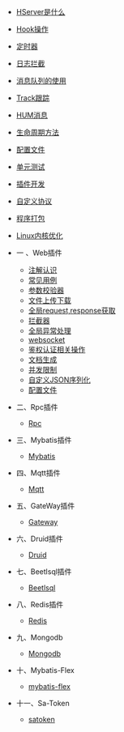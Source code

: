 <!-- docs/_sidebar.md -->

* [HServer是什么](zh-cn/index.md)
* [Hook操作](zh-cn/hook.md)
* [定时器](zh-cn/task.md)
* [日志拦截](zh-cn/log.md)
* [消息队列的使用](zh-cn/mq.md)
* [Track跟踪](zh-cn/track.md)
* [HUM消息](zh-cn/hum.md)
* [生命周期方法](zh-cn/lifecycle.md)
* [配置文件](zh-cn/prop.md)
* [单元测试](zh-cn/unit.md)
* [插件开发](zh-cn/plugin.md)
* [自定义协议](zh-cn/protocol.md)
* [程序打包](zh-cn/plugin/jar.md)
* [Linux内核优化](zh-cn/optimization.md)
* 一 、Web插件
    * [注解认识](zh-cn/plugin/web/annotation.md)
    * [常见用例](zh-cn/plugin/web/example.md)
    * [参数校验器](zh-cn/plugin/web/check.md)
    * [文件上传下载](zh-cn/plugin/web/file.md)
    * [全局request,response获取](zh-cn/plugin/web/reqresp.md)
    * [拦截器](zh-cn/plugin/web/filter.md)
    * [全局异常处理](zh-cn/plugin/web/exception.md)
    * [websocket](zh-cn/plugin/web/websocket.md)
    * [鉴权认证相关操作](zh-cn/plugin/web/authentication.md)
    * [文档生成](zh-cn/plugin/web/apidoc.md)
    * [并发限制](zh-cn/plugin/web/limit.md)
    * [自定义JSON序列化](zh-cn/plugin/web/json.md)
    * [配置文件](zh-cn/plugin/web/prop.md)

* 二、Rpc插件
    * [Rpc](zh-cn/plugin/rpc/index.md)
* 三、Mybatis插件
    * [Mybatis](zh-cn/plugin/mybatis.md)
* 四、Mqtt插件
    * [Mqtt](zh-cn/mqtt.md)
* 五、GateWay插件
    * [Gateway](zh-cn/plugin/gateway.md)
* 六、Druid插件
    * [Druid](zh-cn/plugin/druid/index.md)
* 七、Beetlsql插件
    * [Beetlsql](zh-cn/plugin/beetle.md)
* 八、Redis插件
    * [Redis](zh-cn/plugin/redis.md)
* 九、Mongodb
    * [Mongodb](zh-cn/plugin/mongodb.md)
* 十、Mybatis-Flex
  * [mybatis-flex](zh-cn/plugin/mybatis-flex.md)
* 十一、Sa-Token
  * [satoken](zh-cn/plugin/satoken.md)